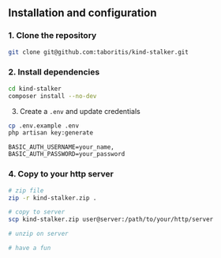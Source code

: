## Installation and configuration

### 1. Clone the repository

```bash
git clone git@github.com:taboritis/kind-stalker.git
```

### 2. Install dependencies

```bash
cd kind-stalker
composer install --no-dev
```

3. Create a `.env` and update credentials

```bash
cp .env.example .env
php artisan key:generate
```

```dotenv
BASIC_AUTH_USERNAME=your_name,
BASIC_AUTH_PASSWORD=your_password
```

### 4. Copy to your http server 
```bash
# zip file
zip -r kind-stalker.zip .

# copy to server
scp kind-stalker.zip user@server:/path/to/your/http/server

# unzip on server

# have a fun
```
